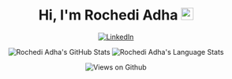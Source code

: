<div align="center">
   <h1>Hi, I'm Rochedi Adha <img src="https://media.giphy.com/media/hvRJCLFzcasrR4ia7z/giphy.gif" width="25px"> </h1>
</div>

<p align='center'>
   <a href="https://www.linkedin.com/in/rochediadha" target="_blank"><img src="https://img.shields.io/badge/LinkedIn-0077B5?style=for-the-badge&logo=linkedin&logoColor=white" alt="LinkedIn"></a>
</p>

<p align="center">
   <img src="https://github-readme-stats.vercel.app/api?username=rochediadha&show_icons=true&hide=stars&hide_border=true" alt="Rochedi Adha's GitHub Stats" />
   <img src="https://github-readme-stats.vercel.app/api/top-langs/?username=rochediadha&layout=compact&hide_border=true" alt="Rochedi Adha's Language Stats" />
   </a>
</p>

<div align="center">
<img src="https://komarev.com/ghpvc/?username=rochediadha&color=green" alt="Views on Github" />
</div>
